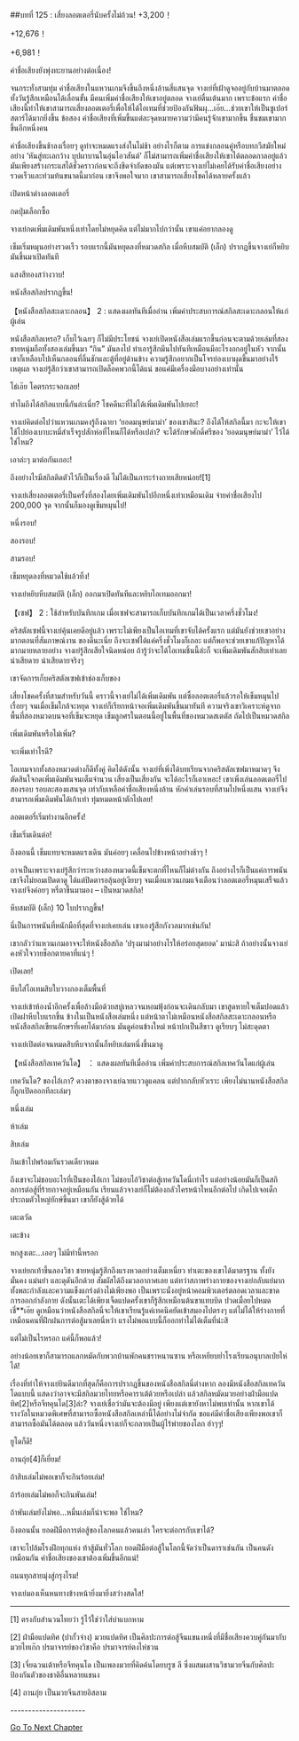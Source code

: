 ##บทที่ 125 : เสี่ยงลอตเตอรี่นับครั้งไม่ถ้วน!
+3,200！

+12,676！

+6,981！

ค่าชื่อเสียงยังพุ่งทะยานอย่างต่อเนื่อง!

จนกระทั่งสามทุ่ม ค่าชื่อเสียงในแหวนเกมจึงขึ้นถึงหนึ่งล้านสี่แสนจุด จางเย่ที่เฝ้าดูจออยู่กับบ้านมาตลอดทั้งวันรู้สึกเหมือนได้เลื่อนขั้น มีคนเพิ่มค่าชื่อเสียงให้เขาอยู่ตลอด จางเย่ตื่นเต้นมาก เพราะข้อแรก ค่าชื่อเสียงนี้ทำให้เขาสามารถเสี่ยงลอตเตอรี่เพื่อให้ได้ไอเทมที่ช่วยป้องกันฟันผุ...เอ๊ย...ช่วยเขาให้เป็นซูเปอร์สตาร์ได้มากยิ่งขึ้น ข้อสอง ค่าชื่อเสียงที่เพิ่มขึ้นแต่ละจุดหมายความว่ามีคนรู้จักเขามากขึ้น ชื่นชมเขามากขึ้นอีกหนึ่งคน

ค่าชื่อเสียงขึ้นช้าลงเรื่อยๆ ดูท่าจะหมดแรงส่งในไม่ช้า อย่างไรก็ตาม การแข่งกลอนคู่หรือบทกวีสมัยใหม่อย่าง ‘หันสู่ทะเลกว้าง บุปผาบานในอุ่นไอวสันต์’ ก็ไม่สามารถเพิ่มค่าชื่อเสียงให้เขาได้ตลอดกาลอยู่แล้ว มันเพียงสร้างกระแสได้ชั่วคราวก่อนจะถึงขีดจำกัดของมัน แต่เพราะจางเย่ไม่เคยได้รับค่าชื่อเสียงอย่างรวดเร็วและท่วมท้นขนาดนี้มาก่อน เขาจึงพอใจมาก เขาสามารถเสี่ยงโชคได้หลายครั้งแล้ว

เปิดหน้าต่างลอตเตอรี่

กดปุ่มเลือกซื้อ

จางเย่กดเพิ่มเดิมพันหนึ่งเท่าโดยไม่หยุดคิด แต่ไม่มากไปกว่านั้น เขาแค่อยากลองดู 

เข็มเริ่มหมุนอย่างรวดเร็ว รอบแรกนี้มันหยุดลงที่หมวดสกิล เมื่อหีบสมบัติ (เล็ก) ปรากฏขึ้นจางเย่ก็หยิบมันขึ้นมาเปิดทันที 

แสงสีทองสว่างวาบ! 

หนังสือสกิลปรากฏขึ้น!

【หนังสือสกิลสะเดาะกลอน】 2 : แสดงผลทันทีเมื่ออ่าน เพิ่มค่าประสบการณ์สกิลสะเดาะกลอนให้แก่ผู้เล่น

หนังสือสกิลเหรอ? เก็บไว้เฉยๆ ก็ไม่มีประโยชน์ จางเย่เปิดหนังสือเล่มแรกขึ้นก่อนจะตามด้วยเล่มที่สอง ชายหนุ่มถือทั้งสองเล่มขึ้นมา “กิน” มันลงไป ทำเอารู้สึกมึนไปทันทีเหมือนมีอะไรงอกอยู่ในหัว จากนั้นเขาก็เหลือบไปเห็นกลอนที่ลิ้นชักและตู้ที่อยู่ด้านข้าง ความรู้สึกอยากเป็นโจรย่องเบาผุดขึ้นมาอย่างไร้เหตุผล จางเย่รู้สึกว่าเขาสามารถเปิดล็อคพวกนี้ได้แน่ ขอแค่มีเครื่องมือบางอย่างเท่านั้น

โธ่เอ๊ย โคตรกระจอกเลย!

ทำไมถึงได้สกิลแบบนี้กันล่ะเนี่ย? โชคดีนะที่ไม่ได้เพิ่มเดิมพันไปเยอะ!

จางเย่คิดต่อไปว่าแหวนเกมคงรู้ถึงฉายา ‘ยอดมนุษย์มาม่า’ ของเขาสินะ? ถึงได้ให้สกิลนี้มา กะจะให้เขาใช้ไปย่องเบาบะหมี่สำเร็จรูปสักห่อที่ไหนก็ได้หรือเปล่า? จะได้รักษาศักดิ์ศรีของ ‘ยอดมนุษย์มาม่า’ ไว้ได้ใช่ไหม?

เอาล่ะๆ มาต่อกันเถอะ!

ถึงอย่างไรมีสกิลติดตัวไว้ก็เป็นเรื่องดี ไม่ได้เป็นภาระร่างกายเสียหน่อย![1] 

จางเย่เสี่ยงลอตเตอรี่เป็นครั้งที่สองโดยเพิ่มเดิมพันไปอีกหนึ่งเท่าเหมือนเดิม จ่ายค่าชื่อเสียงไป 200,000 จุด จากนั้นก็มองดูเข็มหมุนไป!

หนึ่งรอบ! 

สองรอบ!

สามรอบ!

เข็มหยุดลงที่หมวดใช้แล้วทิ้ง!

จางเย่หยิบหีบสมบัติ (เล็ก) ออกมาเปิดทันทีและหยิบไอเทมออกมา!

【เซฟ】 2 : ใช้สำหรับบันทึกเกม เมื่อเซฟจะสามารถเก็บบันทึกเกมได้เป็นเวลาครึ่งชั่วโมง!

คริสตัลเซฟนี้จางเย่คุ้นเคยดีอยู่แล้ว เพราะไม่เพียงเป็นไอเทมที่เขาจับได้ครั้งแรก แต่มันยังช่วยเขาอย่างมากตอนที่สัมภาษณ์งาน ของดีนะเนี่ย ถึงจะเซฟได้แค่ครึ่งชั่วโมงก็เถอะ แต่ก็พอจะช่วยเขาแก้ปัญหาได้มากมายหลายอย่าง จางเย่รู้สึกเสียใจนิดหน่อย ถ้ารู้ว่าจะได้ไอเทมชิ้นนี้ล่ะก็ จะเพิ่มเดิมพันสักสิบเท่าเลย น่าเสียดาย น่าเสียดายจริงๆ

เขาจัดการเก็บคริสตัลเซฟเข้าช่องเก็บของ 

เสี่ยงโชคครั้งที่สามสำหรับวันนี้ คราวนี้จางเย่ไม่ได้เพิ่มเดิมพัน แต่ซื้อลอตเตอรี่แล้วรอให้เข็มหมุนไปเรื่อยๆ จนเมื่อเข็มใกล้จะหยุด จางเย่ก็เรียกหน้าจอเพิ่มเดิมพันขึ้นมาทันที ความจริงเขาวิเคราะห์ดูจากพื้นที่สองหมวดบนจอที่เข็มจะหยุด เข็มลูกศรในตอนนี้อยู่ในพื้นที่ของหมวดสเตตัส ถัดไปเป็นหมวดสกิล 

เพิ่มเดิมพันหรือไม่เพิ่ม? 

จะเพิ่มเท่าไรดี? 

ไอเทมจากทั้งสองหมวดต่างก็ดีทั้งคู่ คิดได้ดังนั้น จางเย่ที่เพิ่งได้บทเรียนจากคริสตัลเซฟมาหมาดๆ จึงตัดสินใจกดเพิ่มเดิมพันจนเต็มจำนวน เสี่ยงเป็นเสี่ยงกัน จะได้อะไรก็เอาเหอะ! เขาเพิ่งเล่นลอตเตอรี่ไปสองรอบ รอบละสองแสนจุด เท่ากับเหลือค่าชื่อเสียงหนึ่งล้าน หักค่าเล่นรอบที่สามไปหนึ่งแสน จางเย่จึงสามารถเพิ่มเดิมพันได้เก้าเท่า ทุ่มหมดหน้าตักไปเลย! 

ลอตเตอรี่เริ่มทำงานอีกครั้ง! 

เข็มเริ่มเดินต่อ! 

ถึงตอนนี้ เข็มแทบจะหมดแรงเดิน มันค่อยๆ เคลื่อนไปข้างหน้าอย่างช้าๆ !

อาจเป็นเพราะจางเย่รู้สึกว่าระหว่างสองหมวดนี้เข็มจะตกที่ไหนก็ไม่ต่างกัน ถึงอย่างไรก็เป็นแค่การพนัน เขาจึงไม่ยอมเปิดตาดู ได้แต่ปิดตารอลุ้นอยู่เงียบๆ จนเมื่อแหวนเกมแจ้งเตือนว่าลอตเตอรี่หมุนเสร็จแล้ว จางเย่จึงค่อยๆ หรี่ตาขึ้นมามอง – เป็นหมวดสกิล! 

หีบสมบัติ (เล็ก) 10 ใบปรากฏขึ้น!

นี่เป็นการพนันที่หนักมือที่สุดที่จางเย่เคยเล่น เขาเองรู้สึกกังวลมากเช่นกัน!

เขากลัวว่าแหวนเกมอาจจะให้หนังสือสกิล ‘ปรุงมาม่าอย่างไรให้อร่อยสุดยอด’ มาน่ะสิ ถ้าอย่างนั้นจางเย่คงหัวใจวายช็อกตายคาที่แน่ๆ ! 

เปิดเลย! 

หีบใส่ไอเทมสิบใบวางกองเต็มพื้นที่ 

จางเย่เข้าห้องน้ำอีกครั้งเพื่อล้างมือด้วยสบู่เหลวจนหอมฟุ้งก่อนจะเดินกลับมา เขาสูดหายใจเต็มปอดแล้วเปิดฝาหีบใบแรกขึ้น ข้างในเป็นหนังสือเล่มหนึ่ง แต่หน้าตาไม่เหมือนหนังสือสกิลสะเดาะกลอนหรือหนังสือสกิลเขียนอักษรที่เคยได้มาก่อน มันดูค่อนข้างใหม่ หน้าปกเป็นสีขาว ดูเรียบๆ ไม่สะดุดตา

จางเย่เปิดต่อจนหมดสิบหีบจากนั้นก็หยิบเล่มหนึ่งขึ้นมาดู

【หนังสือสกิลเทควันโด】 ： แสดงผลทันทีเมื่ออ่าน เพิ่มค่าประสบการณ์สกิลเทควันโดแก่ผู้เล่น 

เทควันโด? ของไอ้เกา? ดวงตาของจางเย่ฉายแววดูแคลน แต่ปากกลับหัวเราะ เพียงไม่นานหนังสือสกิลก็ถูกเปิดออกทีละเล่มๆ 

หนึ่งเล่ม 

ห้าเล่ม 

สิบเล่ม 

กินเข้าไปพร้อมกันรวดเดียวหมด 

ถึงเขาจะไม่ชอบอะไรที่เป็นของไอ้เกา ไม่ชอบไอ้วิชาต่อสู้เทควันโดนี่เท่าไร แต่อย่างน้อยมันก็เป็นสกิลการต่อสู้ที่ร้ายกาจอยู่เหมือนกัน เรียนแล้วจางเย่ก็ไม่ต้องกลัวใครหน้าไหนอีกต่อไป เกิดไปเจอเด็กประถมตัวใหญ่ยักษ์ขึ้นมา เขาก็ยังสู้ด้วยได้ 

เตะตวัด 

เตะข้าง 

หกสูงเตะ...เออๆ ไม่มีท่านี้หรอก

จางเย่ยกเท้าขึ้นลองวิชา ชายหนุ่มรู้สึกถึงแรงหวดอย่างเต็มเหนี่ยว ท่าเตะของเขาได้มาตรฐาน ทั้งยังมั่นคง แม่นยำ และดุดันอีกด้วย สัมผัสได้ถึงมวลอากาศเลย แต่ทว่าสภาพร่างกายของจางเย่กลับแย่มาก ทั้งพละกำลังและความแข็งแกร่งต่างไม่เพียงพอ เป็นเพราะนั่งอยู่หน้าคอมพิวเตอร์ตลอดเวลาและขาดการออกกำลังกาย ดังนั้นเตะได้เพียงเจ็ดแปดครั้งเขาก็รู้สึกเหมือนต้นขาแทบบิด ปวดเมื่อยไปหมด เชี่**เอ๊ย ดูเหมือนว่าหนังสือสกิลนี่จะให้เขาเรียนรู้แค่เทคนิคยัดเข้าสมองไปตรงๆ แต่ไม่ได้ให้ร่างกายที่เหมือนคนที่ฝึกฝนการต่อสู้มาเลยนี่หว่า แรงไม่พอแบบนี้ก็ออกท่าไม่ได้เต็มที่น่ะสิ

แต่ไม่เป็นไรหรอก แค่นี้ก็พอแล้ว! 

อย่างน้อยเขาก็สามารถแลกหมัดกับพวกบ้านพักคนชราหนานซาน หรือเหยียบย่ำโรงเรียนอนุบาลเป๋ยไห่ได้!

เรื่องที่ทำให้จางเย่ยินดีมากที่สุดก็คือการปรากฏขึ้นของหนังสือสกิลนี่ต่างหาก ลองมีหนังสือสกิลเทควันโดแบบนี้ แสดงว่าอาจจะมีสกิลมวยไทยหรือคาราเต้ด้วยหรือเปล่า แล้วสกิลหมัดมวยอย่างฝ่ามือแปดทิศ[2]หรือจีทคุนโด[3]ล่ะ? จางเย่เชื่อว่ามันจะต้องมีอยู่ เพียงแต่เขายังหาไม่พบเท่านั้น หากเขาได้รางวัลในหมวดพิเศษที่สามารถซื้อหนังสือสกิลเหล่านี้ได้อย่างไม่จำกัด ขอแค่มีค่าชื่อเสียงเพียงพอเขาก็สามารถซื้อมันได้ตลอด แล้ววันหนึ่งจางเย่ก็จะกลายเป็นผู้ไร้พ่ายของโลก ฮ่าๆๆ!

ยูโดก็ดี!

ถานถุ่ย[4]ก็เยี่ยม!

ถ้าสิบเล่มไม่พอเขาก็จะกินร้อยเล่ม!

ถ้าร้อยเล่มไม่พอก็จะกินพันเล่ม!

ถ้าพันเล่มยังไม่พอ...หมื่นเล่มก็น่าจะพอ ใช่ไหม? 

ถึงตอนนั้น ยอดฝีมือการต่อสู้ของโลกคนแล้วคนเล่า ใครจะต่อกรกับเขาได้?

เขาจะไปล้มโรงฝึกทุกแห่ง ท้าสู้มันทั่วโลก ยอดฝีมือต่อสู้ในโลกนี้จัดว่าเป็นดาราเช่นกัน เป็นคนดังเหมือนกัน ค่าชื่อเสียงของเขาต้องเพิ่มขึ้นอีกแน่!

ถนนทุกสายมุ่งสู่กรุงโรม!

จางเย่มองเห็นหนทางข้างหน้ายิ่งมายิ่งสว่างสดใส! 


-------------------------------------------------

[1] ตรงกับสำนวนไทยว่า รู้ไว้ใช่ว่าใส่บ่าแบกหาม 

[2] ฝ่ามือแปดทิศ (ปากั้วจ่าง) มวยแปดทิศ เป็นศิลปะการต่อสู้จีนแขนงหนึ่งที่มีชื่อเสียงควบคู่กันมากับมวยไทเก๊ก ปรมาจารย์ของวิชาคือ ปรมาจารย์ตงไห่ชวน

[3] เจี๋ยฉวนเต้าหรือจีทคุนโด เป็นเพลงมวยที่คิดค้นโดยบรูซ ลี ซึ่งผสมผสานวิชามวยจีนกับศิลปะป้องกันตัวของชาติอื่นหลายแขนง

[4] ถานถุ่ย เป็นมวยจีนสายอิสลาม


*-*-*-*-*-*-*-*-*-*-*-*-*-*-*-*-*-*-*-*-*-*


[Go To Next Chapter]( ./29.md)